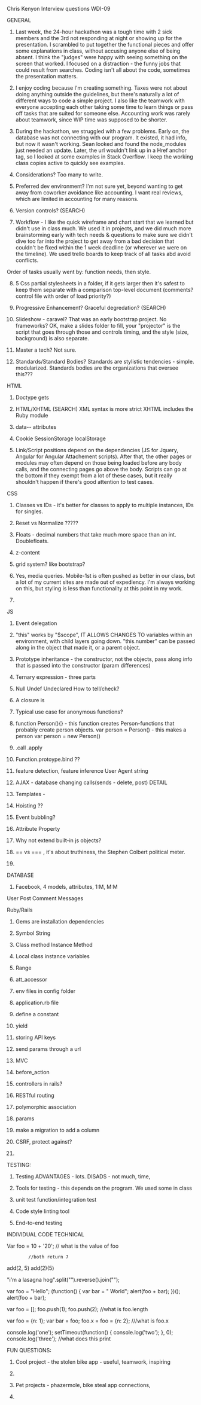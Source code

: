 
Chris Kenyon
Interview questions
WDI-09


GENERAL

1. Last week, the 24-hour hackathon was a tough time with 2 sick members and the 3rd not responding at night or showing up for the presentation. I scrambled to put together the functional pieces and offer some explanations in class, without accusing anyone else of being absent. I think the "judges" were happy with seeing something on the screen that worked. I focused on a distraction - the funny jobs that could result from searches. Coding isn't all about the code, sometimes the presentation matters. 

2. I enjoy coding because I'm creating something. Taxes were not about doing anything outside the guidelines, but there's naturally a lot of different ways to code a simple project. I also like the teamwork with everyone accepting each other taking some time to learn things or pass off tasks that are suited for someone else. Accounting work was rarely about teamwork, since WIP time was supposed to be shorter. 

3. During the hackathon, we struggled with a few problems. Early on, the database was not connecting with our program. It existed, it had info, but now it wasn't working. Sean looked and found the node_modules just needed an update. Later, the url wouldn't link up in a Href anchor tag, so I looked at some examples in Stack Overflow. I keep the working class copies active to quickly see examples. 

4. Considerations? Too many to write. 

5. Preferred dev environment? I'm not sure yet, beyond wanting to get away from coworker avoidance like accounting. I want real reviews, which are limited in accounting for many reasons. 

6. Version controls? (SEARCH)

7. Workflow - I like the quick wireframe and chart start that we learned but didn't use in class much. We used it in projects, and we did much more brainstorming early with tech needs & questions to make sure we didn't dive too far into the project to get away from a bad decision that couldn't be fixed within the 1 week deadline (or wherever we were on the timeline). We used trello boards to keep track of all tasks abd avoid conflicts. 

Order of tasks usually went by: function needs, then style. 

8. 5 Css partial stylesheets in a folder, if it gets larger then it's safest to keep them separate with a comparison top-level document (comments? control file with order of load priority?)

9. Progressive Enhancement? Graceful degredation? (SEARCH)

10. Slideshow - caravel? That was an early bootstrap project. No frameworks? 
OK, make a slides folder to fill, your "projector" is the script that goes through those and controls timing, and the style (size, background) is also separate. 

11. Master a tech? Not sure.

12. Standards/Standard Bodies? Standards are stylistic tendencies - simple. modularized. 
Standards bodies are the organizations that oversee this??? 





HTML

1. Doctype gets 

2. HTML/XHTML (SEARCH)
XML syntax is more strict
XHTML includes the Ruby module

3. data-- attributes

4. Cookie
SessionStorage
localStorage

5. Link/Script positions depend on the dependencies (JS for Jquery, Angular for Angular Attachement scripts). After that, the other pages or modules may often depend on those being loaded before any body calls, and the connecting pages go above the body. Scripts can go at the bottom if they exempt from a lot of these cases, but it really shouldn't happen if there's good attention to test cases. 




CSS

1. Classes vs IDs - it's better for classes to apply to multiple instances, IDs for singles. 

2. Reset vs Normalize ?????

3. Floats - decimal numbers that take much more space than an int. Doublefloats. 


4. z-content

5. grid system? like bootstrap? 

6. Yes, media queries. 
Mobile-1st is often pushed as better in our class, but a lot of my current sites are made out of expediency. I'm always working on this, but styling is less than functionality at this point in my work. 

7. 







JS

1. Event delegation

2. "this" works by "$scope", IT ALLOWS CHANGES TO variables within an environment, with child layers going down. "this.number" can be passed along in the object that made it, or a parent object. 

3. Prototype inheritance - the constructor, not the objects, pass along info that is passed into the constructor (param differences)

4. Ternary expression - three parts

5. Null
Undef
Undeclared
How to tell/check? 

6. A closure is

7. Typical use case for anonymous functions? 

8. function Person(){} - this function creates Person-functions that probably create person objects. 
var person = Person() - this makes a person
var person = new Person()

9. .call
.apply

10. Function.protoype.bind ??

11. feature detection, 
feature inference
User Agent string

12. AJAX - database changing calls(sends - delete, post)
DETAIL

13. Templates - 

14. Hoisting ??

15. Event bubbling?

16. Attribute
Property

17. Why not extend built-in js objects? 

18. == vs === , it's about truthiness, the Stephen Colbert political meter. 

19. 









DATABASE

1. Facebook, 4 models, attributes, 1:M, M:M

User
Post
Comment
Messages





Ruby/Rails

1. Gems are installation dependencies

2. Symbol
String

3. Class method
Instance Method

4. Local
class
instance variables

5. Range

6. att_accessor

7. env files in config folder

8. application.rb file

9. define a constant

10. yield

11. storing API keys

12. send params through a url

13. MVC

14. before_action

15. controllers in rails? 

16. RESTful routing

17. polymorphic association

18. params

19. make a migration to add a column

20. CSRF, protect against? 

21. 







TESTING: 

1. Testing ADVANTAGES - lots. 
DISADS - not much, time, 

2. Tools for testing - this depends on the program. We used some in class


3. unit test 
function/integration test

4. Code style linting tool 

5. End-to-end testing









INDIVIDUAL CODE TECHNICAL

Var foo = 10 + '20';       // what is the value of foo



            //both return 7
add(2, 5)
add(2)(5)
          


"i'm a lasagna hog".split("").reverse().join("");



var foo = "Hello";
(function() {
  var bar = " World";
  alert(foo + bar);
})();
alert(foo + bar);





var foo = [];
foo.push(1);
foo.push(2);      //what is foo.length




var foo = {n: 1};
var bar = foo;
foo.x = foo = {n: 2};         ///what is foo.x



console.log('one');
setTimeout(function() {
  console.log('two');
}, 0);
console.log('three');       //what does this print





FUN QUESTIONS: 

1. Cool project - the stolen bike app - useful, teamwork, inspiring

2. 

3. Pet projects - phazermole, bike steal app connections, 

4. 











